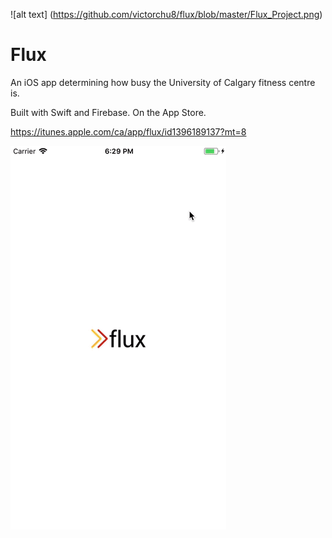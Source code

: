 ![alt text] (https://github.com/victorchu8/flux/blob/master/Flux_Project.png)

# Flux
An iOS app determining how busy the University of Calgary fitness centre is.

Built with Swift and Firebase. On the App Store.

https://itunes.apple.com/ca/app/flux/id1396189137?mt=8


![](FluxGif.gif)
